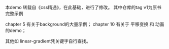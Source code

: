 本demo 转载自《css精通》，在此基础，进行了修改。
其中仓库的tag v1为原书完整示例

chapter 5 有关于background的大量示例；
chapter 10 有关于 平移变换  和 动画的demo；

其他如 linear-gradient凭关键字自行查找。